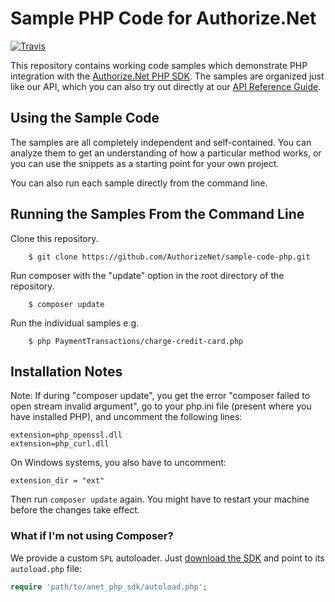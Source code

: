 # Sample PHP Code for Authorize.Net
[![Travis](https://img.shields.io/travis/AuthorizeNet/sample-code-php/master.svg)](https://travis-ci.org/AuthorizeNet/sample-code-php)

This repository contains working code samples which demonstrate PHP integration with the [Authorize.Net PHP SDK](https://github.com/AuthorizeNet/sdk-php).
The samples are organized just like our API, which you can also try out directly at our [API Reference Guide](http://developer.authorize.net/api/reference).


## Using the Sample Code

The samples are all completely independent and self-contained. You can analyze them to get an understanding of how a particular method works, or you can use the snippets as a starting point for your own project.

You can also run each sample directly from the command line.

## Running the Samples From the Command Line
Clone this repository.
```
    $ git clone https://github.com/AuthorizeNet/sample-code-php.git
```  
Run composer with the "update" option in the root directory of the repository.
```
    $ composer update
``` 
Run the individual samples e.g.   
```
    $ php PaymentTransactions/charge-credit-card.php
```
## Installation Notes
Note: If during "composer update", you get the error "composer failed to open stream invalid argument", go to your php.ini file (present where you have installed PHP), and uncomment the following lines:
```
extension=php_openssl.dll
extension=php_curl.dll
```
On Windows systems, you also have to uncomment:
```
extension_dir = "ext"
```
Then run `composer update` again. You might have to restart your machine before the changes take effect.

### What if I'm not using Composer?
We provide a custom `SPL` autoloader. Just [download the SDK](https://github.com/AuthorizeNet/sdk-php/releases) and point to its `autoload.php` file:

```php
require 'path/to/anet_php_sdk/autoload.php';
```
